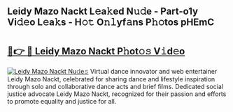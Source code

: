## Leidy Mazo Nackt L𝚎a𝚔ed N𝚞𝚍e - Part-o1y Vi𝚍𝚎o L𝚎a𝚔s - H𝚘𝚝 O𝚗𝚕yf𝚊ns P𝚑𝚘tos pHEmC

# <h2><a href="http://kf242w0.oniu.top/?m=Leidy+Mazo+Nackt">🔗👉 🔴 Leidy Mazo Nackt P𝚑ot𝚘𝚜 V𝚒d𝚎o</a></h2>

[![Leidy Mazo Nackt Nu𝚍e𝚜](https://i.imgur.com/0qMVB7G.gif)](http://kf242w0.oniu.top/?m=Leidy+Mazo+Nackt)
Virtual dance innovator and web entertainer Leidy Mazo Nackt, celebrated for sharing dance and lifestyle inspiration through solo and collaborative dance acts and brief films. Dedicated social justice advocate Leidy Mazo Nackt, recognized for their passion and efforts to promote equality and justice for all.  
